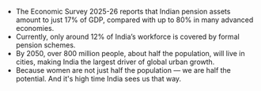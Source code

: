 - The Economic Survey 2025-26 reports that Indian pension assets amount to just 17% of GDP, compared with up to 80% in many advanced economies.
- Currently, only around 12% of India’s workforce is covered by formal pension schemes.
- By 2050, over 800 million people, about half the population, will live in cities, making India the largest driver of global urban growth.
- Because women are not just half the population — we are half the potential. And it's high time India sees us that way.